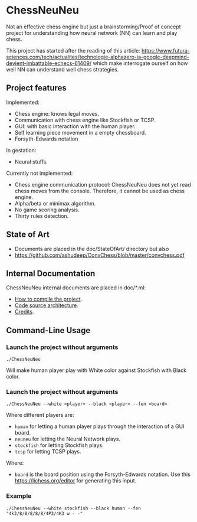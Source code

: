 # ChessNeuNeu

Not an effective chess engine but just a brainstorming/Proof of concept project for understanding how neural network (NN) can learn and play chess.

This project has started after the reading of this article:
https://www.futura-sciences.com/tech/actualites/technologie-alphazero-ia-google-deepmind-devient-imbattable-echecs-61409/
which make interrogate ourself on how well NN can understand well chess strategies.

## Project features

Implemented:
* Chess engine: knows legal moves.
* Communication with chess engine like Stockfish or TCSP.
* GUI: with basic interaction with the human player.
* Self learning piece movement in a empty chessboard.
* Forsyth-Edwards notation

In gestation:
* Neural stuffs.

Currently not implemented:
* Chess engine communication protocol: ChessNeuNeu does not yet read chess moves from the console. Therefore, it cannot be used as chess engine.
* Alpha/beta or minimax algorithm.
* No game scoring analysis.
* Thirty rules detection.

## State of Art

* Documents are placed in the doc/StateOfArt/ directory but also
* https://github.com/ashudeep/ConvChess/blob/master/convchess.pdf

## Internal Documentation

ChessNeuNeu internal documents are placed in doc/*.ml:
* [How to compile the project](https://github.com/Lecrapouille/LEchecDeNeuneu/blob/master/doc/install.md).
* [Code source architecture](https://github.com/Lecrapouille/LEchecDeNeuneu/blob/master/doc/archi.md).
* [Credits](https://github.com/Lecrapouille/LEchecDeNeuneu/blob/master/doc/credits.md).

## Command-Line Usage

### Launch the project without arguments

```
./ChessNeuNeu
```

Will make human player play with White color against Stockfish with Black color.


### Launch the project without arguments

```
./ChessNeuNeu --white <player> --black <player> --fen <board>
```

Where different players are:
* `human` for letting a human player plays through the interaction of a GUI board.
* `neuneu` for letting the Neural Network plays.
* `stockfish` for letting Stockfish plays.
* `tcsp` for letting TCSP plays.

Where:
* `board` is the board position using the Forsyth-Edwards notation. Use this https://lichess.org/editor for generating this input.

### Example

```
./ChessNeuNeu --white stockfish --black human --fen "4k3/8/8/8/8/8/4P3/4K3 w - -"
```